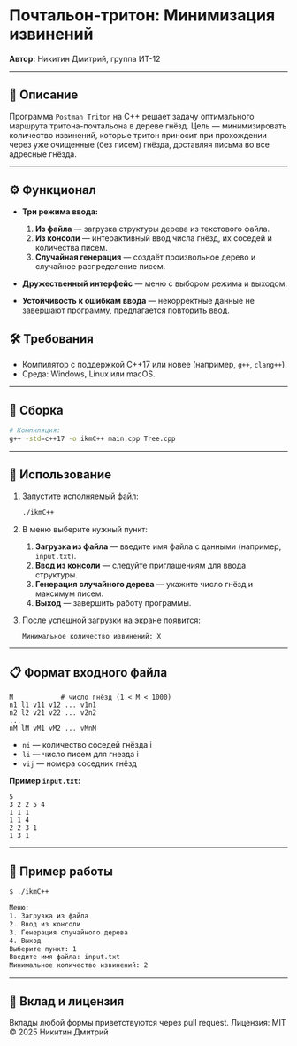 # Почтальон-тритон: Минимизация извинений

**Автор:** Никитин Дмитрий, группа ИТ-12

---

## 📖 Описание

Программа `Postman Triton` на C++ решает задачу оптимального маршрута тритона-почтальона в дереве гнёзд. Цель — минимизировать количество извинений, которые тритон приносит при прохождении через уже очищенные (без писем) гнёзда, доставляя письма во все адресные гнёзда.

---

## ⚙️ Функционал

* **Три режима ввода:**

  1.  **Из файла** — загрузка структуры дерева из текстового файла.
  2.  **Из консоли** — интерактивный ввод числа гнёзд, их соседей и количества писем.
  3.  **Случайная генерация** — создаёт произвольное дерево и случайное распределение писем.

* **Дружественный интерфейс** — меню с выбором режима и выходом.

* **Устойчивость к ошибкам ввода** — некорректные данные не завершают программу, предлагается повторить ввод.

## 🛠 Требования

* Компилятор с поддержкой C++17 или новее (например, `g++`, `clang++`).
* Среда: Windows, Linux или macOS.

---

## 📂 Сборка

```bash
# Компиляция:
g++ -std=c++17 -o ikmC++ main.cpp Tree.cpp
```

---

## 🚀 Использование

1. Запустите исполняемый файл:

   ```bash
   ./ikmC++
   ```
2. В меню выберите нужный пункт:

   1. **Загрузка из файла** — введите имя файла с данными (например, `input.txt`).
   2. **Ввод из консоли** — следуйте приглашениям для ввода структуры.
   3. **Генерация случайного дерева** — укажите число гнёзд и максимум писем.
   4. **Выход** — завершить работу программы.
3. После успешной загрузки на экране появится:

   ```
   Минимальное количество извинений: X
   ```

---

## 📋 Формат входного файла

```
M            # число гнёзд (1 < M < 1000)
n1 l1 v11 v12 ... v1n1
n2 l2 v21 v22 ... v2n2
...
nM lM vM1 vM2 ... vMnM
```

* `ni` — количество соседей гнёзда i
* `li` — число писем для гнезда i
* `vij` — номера соседних гнёзд

**Пример `input.txt`:**

```
5
3 2 2 5 4
1 1 1
1 1 4
2 2 3 1
1 3 1
```

---

## 🎯 Пример работы

```bash
$ ./ikmC++

Меню:
1. Загрузка из файла
2. Ввод из консоли
3. Генерация случайного дерева
4. Выход
Выберите пункт: 1
Введите имя файла: input.txt
Минимальное количество извинений: 2
```

---

## 🤝 Вклад и лицензия

Вклады любой формы приветствуются через pull request.
Лицензия: MIT © 2025 Никитин Дмитрий
